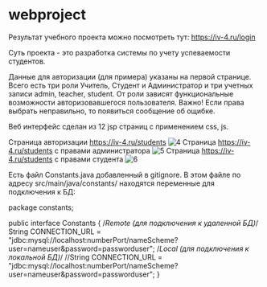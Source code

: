 # webproject
Результат учебного проекта можно посмотреть тут: https://iv-4.ru/login

Суть проекта - это разработка системы по учету успеваемости студентов.

Данные для авторизации (для примера) указаны на первой странице. Всего есть три роли Учитель, Студент и Администратор и три учетных записи admin, teacher, student. От роли зависят функциональные возможности авторизовавшегося пользователя. 
Важно! Если права выбрать неправильно, то появиться сообщение об ощибке. 

Веб интерфейс сделан из 12 jsp страниц с применением css, js.

Страница авторизации https://iv-4.ru/students
![4](https://user-images.githubusercontent.com/104260618/202524016-8f3f2fa2-b6fa-43de-853c-ef745f69605a.jpg)
Страница https://iv-4.ru/students с правами администратора
![5](https://user-images.githubusercontent.com/104260618/202524048-057c027e-f106-49ab-95af-27e8cbf13a2a.jpg)
Страница https://iv-4.ru/students с правами студента
![6](https://user-images.githubusercontent.com/104260618/202524099-7d048f50-aa98-4edd-94d4-2e5956f06e07.jpg)


Есть файл Constants.java добавленный в gitignore. В этом файле по адресу src/main/java/constants/ находятся переменные для подключения к БД:

package constants;

public interface Constants {
    /*Remote (для подключения к удаленной БД)*/
    String CONNECTION_URL = "jdbc:mysql://localhost:numberPort/nameScheme?user=nameuser&password=passworduser";
    /*Local (для подключения к локальной БД)*/
    //String CONNECTION_URL = "jdbc:mysql://localhost:numberPort/nameScheme?user=nameuser&password=passworduser";
}
